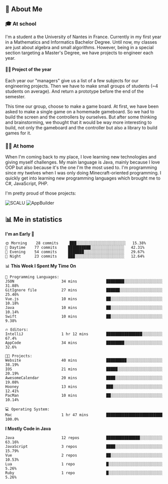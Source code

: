 ## 👀 About Me

### 🎓 At school

I'm a student a the University of Nantes in France. Currently in my first year in a Mathematics and Informatics Bachelor Degree. Until now, my classes are just about algebra and small algorithms. However, being in a special section targeting a Master's Degree, we have projects to engineer each year. 

#### 🔧🔬 Project of the year

Each year our "managers" give us a list of a few subjects for our engineering projects. Then we have to make small groups of students (~4 students on average). And return a prototype before the end of the semester.

This time our group, choose to make a game board. At first, we have been asked to make a single game on a homemade gameboard. So we had to build the screen and the controllers by ourselves. 
But after some thinking and brainstorming, we thought that it would be way more interesting to build, not only the gameboard and the controller but also a library to build games for it.

### 👨‍💻 At home

When I'm coming back to my place, I love learning new technologies and giving myself challenges. My main language is Java, mainly because I love OOP but also because it's the one I'm the most used to. I'm programming since my twelves when I was only doing Minecraft-oriented programming.  I quickly get into learning new programming languages which brought me to C#, JavaScript, PHP. 

I'm pretty proud of those projects:

![SCALU](https://github-readme-stats.vercel.app/api/pin?username=renardfute&repo=SCALU)
![AppBuilder](https://github-readme-stats.vercel.app/api/pin?username=pulsedev2&repo=AppBuilder)

## 📊 Me in statistics
<!--START_SECTION:waka-->
**I'm an Early 🐤** 

```text
🌞 Morning    28 commits     ███░░░░░░░░░░░░░░░░░░░░░░   15.38% 
🌆 Daytime    77 commits     ██████████░░░░░░░░░░░░░░░   42.31% 
🌃 Evening    54 commits     ███████░░░░░░░░░░░░░░░░░░   29.67% 
🌙 Night      23 commits     ███░░░░░░░░░░░░░░░░░░░░░░   12.64%

```


📊 **This Week I Spent My Time On** 

```text
💬 Programming Languages: 
JSON                     34 mins             ████████░░░░░░░░░░░░░░░░░   31.88% 
GitIgnore file           27 mins             ██████░░░░░░░░░░░░░░░░░░░   25.46% 
Vue.js                   10 mins             ██░░░░░░░░░░░░░░░░░░░░░░░   10.18% 
Java                     10 mins             ██░░░░░░░░░░░░░░░░░░░░░░░   10.14% 
Swift                    10 mins             ██░░░░░░░░░░░░░░░░░░░░░░░   9.38%

🔥 Editors: 
IntelliJ                 1 hr 12 mins        ████████████████░░░░░░░░░   67.4% 
AppCode                  34 mins             ████████░░░░░░░░░░░░░░░░░   32.6%

🐱‍💻 Projects: 
Website                  40 mins             █████████░░░░░░░░░░░░░░░░   38.19% 
IOS                      21 mins             █████░░░░░░░░░░░░░░░░░░░░   20.19% 
AwesomeCalendar          20 mins             ████░░░░░░░░░░░░░░░░░░░░░   19.08% 
Hooney                   13 mins             ███░░░░░░░░░░░░░░░░░░░░░░   12.41% 
PacMan                   10 mins             ██░░░░░░░░░░░░░░░░░░░░░░░   10.14%

💻 Operating System: 
Mac                      1 hr 47 mins        █████████████████████████   100.0%

```

**I Mostly Code in Java** 

```text
Java                     12 repos            ███████████████░░░░░░░░░░   63.16% 
JavaScript               3 repos             ████░░░░░░░░░░░░░░░░░░░░░   15.79% 
Vue                      2 repos             ██░░░░░░░░░░░░░░░░░░░░░░░   10.53% 
Lua                      1 repo              █░░░░░░░░░░░░░░░░░░░░░░░░   5.26% 
Ruby                     1 repo              █░░░░░░░░░░░░░░░░░░░░░░░░   5.26%

```



<!--END_SECTION:waka-->
